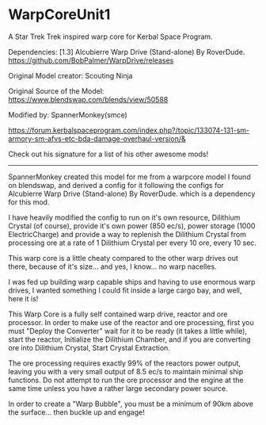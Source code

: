 # WarpCoreUnit1
A Star Trek Trek inspired warp core for Kerbal Space Program.

Dependencies: [1.3] Alcubierre Warp Drive (Stand-alone) By RoverDude.
https://github.com/BobPalmer/WarpDrive/releases

Original Model creator: Scouting Ninja

Original Source of the Model: https://www.blendswap.com/blends/view/50588

Modified by: SpannerMonkey(smce)

https://forum.kerbalspaceprogram.com/index.php?/topic/133074-131-sm-armory-sm-afvs-etc-bda-damage-overhaul-version/&

Check out his signature for a list of his other awesome mods!

----------------------------------------------------------------------------------------------------------------------------------

SpannerMonkey created this model for me from a warpcore model I found on blendswap, and derived a config for it following the configs for Alcubierre Warp Drive (Stand-alone) By RoverDude. which is a dependency for this mod.

I have heavily modified the config to run on it's own resource, Dilithium Crystal (of course), provide it's own power (850 ec/s), power storage (1000 ElectricCharge) and provide a way to replenish the Dilithium Crystal from processing ore at a rate of 1 Dilithium Crystal per every 10 ore, every 10 sec.

This warp core is a little cheaty compared to the other warp drives out there, because of it's size... and yes, I know... no warp nacelles. 

I was fed up building warp capable ships and having to use enormous warp drives, I wanted something I could fit inside a large cargo bay, and well, here it is!

This Warp Core is a fully self contained warp drive, reactor and ore processor. In order to make use of the reactor and ore processing, first you must "Deploy the Converter" wait for it to be ready (it takes a little while), start the reactor, Initialize the Dilithium Chamber, and if you are converting ore into Dilithium Crystal, Start Crystal Extraction.

The ore processing requires exactly 99% of the reactors power output, leaving you with a very small output of 8.5 ec/s to maintain minimal ship functions. Do not attempt to run the ore processor and the engine at the same time unless you have a rather large secondary power source.

In order to create a "Warp Bubble", you must be a minimum of 90km above the surface... then buckle up and engage!
